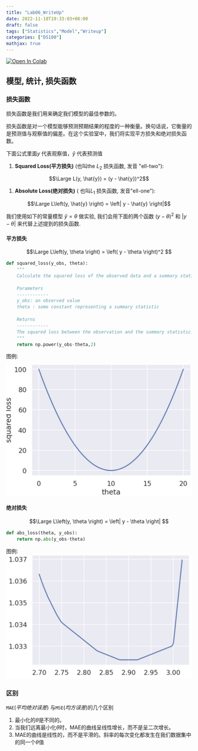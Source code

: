 ```yaml
---
title: "Lab06_WriteUp"
date: 2022-11-18T19:33:03+08:00
draft: false
tags: ["Statistics","Model","Writeup"]
categories: ["DS100"]
mathjax: true
---
```


<a target="_blank" href="https://colab.research.google.com/github/DS-100/fa20/blob/master/lab/lab06/lab06.ipynb">
  <img src="https://colab.research.google.com/assets/colab-badge.svg" alt="Open In Colab"/>
</a>

## **模型, 统计, 损失函数**

### 损失函数

损失函数是我们用来确定我们模型的最佳参数的。

损失函数是对一个模型能够预测预期结果的程度的一种衡量。换句话说，它衡量的是预测值与观察值的偏差。在这个实验室中，我们将实现平方损失和绝对损失函数。


下面公式里面$y$ 代表观察值，$\hat{y}$ 代表预测值

1. **Squared Loss(平方损失)** (也叫the $L_2$ 损失函数, 发音 "ell-two"):

$$\Large L(y, \hat{y}) = (y - \hat{y})^2$$

1. **Absolute Loss(绝对损失)** ( 也叫$L_1$ 损失函数, 发音"ell-one"):

$$\Large L\left(y, \hat{y} \right) = \left| y - \hat{y} \right|$$

我们使用如下的常量模型 $\hat{y} = \theta$ 做实验, 我们会用下面的两个函数 $(y - \theta)^2$ 和 $|y - \theta|$ 来代替上述提到的损失函数.

#### 平方损失

$$\Large
L\left(y,  \theta \right) = \left( y - \theta \right)^2
$$

```python
def squared_loss(y_obs, theta):
    """
    Calculate the squared loss of the observed data and a summary statistic.

    Parameters
    ------------
    y_obs: an observed value
    theta : some constant representing a summary statistic

    Returns
    ------------
    The squared loss between the observation and the summary statistic.
    """
    return np.power(y_obs-theta,2)
```
图例:

![square_loss](/plot/lab06_1.jpg)

#### 绝对损失

$$\Large
L\left(y, \theta \right) = \left| y - \theta \right|
$$

```python
def abs_loss(theta, y_obs):
    return np.abs(y_obs-theta)
```
图例:
![absolute_loss](/plot/lab06_2.jpg)

### 区别

`MAE`(*平均绝对误差*) 与`MSE`(*均方误差*)的几个区别

1. 最小化的$\theta$是不同的。
2. 当我们远离最小化$\theta$时，MAE的曲线呈线性增长，而不是呈二次增长。
3. MAE的曲线是线性的，而不是平滑的。斜率的每次变化都发生在我们数据集中的同一个$\theta$值